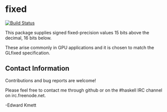 fixed
====

[![Build Status](https://secure.travis-ci.org/ekmett/fixed.png?branch=master)](http://travis-ci.org/ekmett/fixed)

This package supplies signed fixed-precision values 15 bits above the decimal, 16 bits below.

These arise commonly in GPU applications and it is chosen to match the GLfixed specification.

Contact Information
-------------------

Contributions and bug reports are welcome!

Please feel free to contact me through github or on the #haskell IRC channel on irc.freenode.net.

-Edward Kmett
